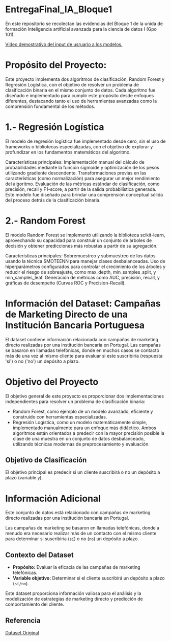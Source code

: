 # EntregaFinal_IA_Bloque1
En este repositorio se recolectan las evidencias del Bloque 1 de la unida de formación Inteligencia artificial avanzada para la ciencia de datos I (Gpo 101).

[Video demostrativo del input de usruario a los modelos.](https://drive.google.com/drive/folders/112iQyrfrXzM40Cu9sH4jqRNaxReGAR5Q?usp=sharing)

# Propósito del Proyecto:

Este proyecto implementa dos algoritmos de clasificación, Random Forest y Regresión Logística, con el objetivo de resolver un problema de clasificación binaria en el mismo conjunto de datos. Cada algoritmo fue diseñado e implementado para cumplir este propósito desde enfoques diferentes, destacando tanto el uso de herramientas avanzadas como la comprensión fundamental de los métodos.

# 1.- Regresión Logística
El modelo de regresión logística fue implementado desde cero, sin el uso de frameworks o bibliotecas especializadas, con el objetivo de explorar y profundizar en los fundamentos matemáticos del algoritmo.

Características principales:
Implementación manual del cálculo de probabilidades mediante la función sigmoide y optimización de los pesos utilizando gradiente descendente.
Transformaciones previas en las características (como normalización) para asegurar un mejor rendimiento del algoritmo.
Evaluación de las métricas estándar de clasificación, como precisión, recall y F1-score, a partir de la salida probabilística generada.
Este modelo fue diseñado para brindar una comprensión conceptual sólida del proceso detrás de la clasificación binaria.

# 2.- Random Forest

El modelo Random Forest se implementó utilizando la biblioteca scikit-learn, aprovechando su capacidad para construir un conjunto de árboles de decisión y obtener predicciones más robustas a partir de su agregación.

Características principales:
Sobremuestreo y submuestreo de los datos usando la técnica SMOTEENN para manejar clases desbalanceadas.
Uso de hiperparámetros configurados para controlar el crecimiento de los árboles y reducir el riesgo de sobreajuste, como max_depth, min_samples_split, y min_samples_leaf.
Generación de métricas como AUC, precisión, recall, y gráficas de desempeño (Curvas ROC y Precision-Recall).

# Información del Dataset: Campañas de Marketing Directo de una Institución Bancaria Portuguesa

El dataset contiene información relacionada con campañas de marketing directo realizadas por una institución bancaria en Portugal. Las campañas se basaron en llamadas telefónicas, donde en muchos casos se contactó más de una vez al mismo cliente para evaluar si este suscribiría (respuesta 'sí') o no ('no') un depósito a plazo.

# Objetivo del Proyecto
El objetivo general de este proyecto es proporcionar dos implementaciones independientes para resolver un problema de clasificación binaria:

- Random Forest, como ejemplo de un modelo avanzado, eficiente y construido con herramientas especializadas.
- Regresión Logística, como un modelo matemáticamente simple, implementado manualmente para un enfoque más didáctico.
Ambos algoritmos están orientados a predecir con la mayor precisión posible la clase de una muestra en un conjunto de datos desbalanceado, utilizando técnicas modernas de preprocesamiento y evaluación.

## Objetivo de Clasificación

El objetivo principal es predecir si un cliente suscribirá o no un depósito a plazo (variable `y`).

# Información Adicional

Este conjunto de datos está relacionado con campañas de marketing directo realizadas por una institución bancaria en Portugal. 

Las campañas de marketing se basaron en llamadas telefónicas, donde a menudo era necesario realizar más de un contacto con el mismo cliente para determinar si suscribiría (`sí`) o no (`no`) un depósito a plazo.

## Contexto del Dataset

- **Propósito:** Evaluar la eficacia de las campañas de marketing telefónicas.
- **Variable objetivo:** Determinar si el cliente suscribirá un depósito a plazo (`sí/no`).

Este dataset proporciona información valiosa para el análisis y la modelización de estrategias de marketing directo y predicción de comportamiento del cliente.

## Referencia

[Dataset Original](https://archive.ics.uci.edu/dataset/222/bank+marketing)


